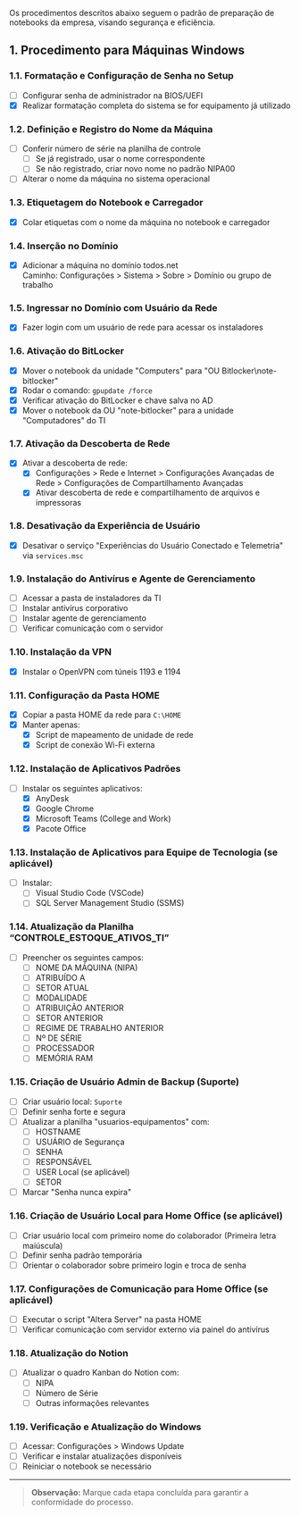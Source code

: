 
Os procedimentos descritos abaixo seguem o padrão de preparação de notebooks da empresa, visando segurança e eficiência.

## 1. Procedimento para Máquinas Windows

### 1.1. Formatação e Configuração de Senha no Setup
- [ ] Configurar senha de administrador na BIOS/UEFI
- [x] Realizar formatação completa do sistema se for equipamento já utilizado

### 1.2. Definição e Registro do Nome da Máquina
- [ ] Conferir número de série na planilha de controle
    - [ ] Se já registrado, usar o nome correspondente
    - [ ] Se não registrado, criar novo nome no padrão NIPA00
- [ ] Alterar o nome da máquina no sistema operacional

### 1.3. Etiquetagem do Notebook e Carregador
- [x] Colar etiquetas com o nome da máquina no notebook e carregador

### 1.4. Inserção no Domínio
- [x] Adicionar a máquina no domínio todos.net  
  Caminho: Configurações > Sistema > Sobre > Domínio ou grupo de trabalho
### 1.5. Ingressar no Domínio com Usuário da Rede
- [x] Fazer login com um usuário de rede para acessar os instaladores

### 1.6. Ativação do BitLocker
- [x] Mover o notebook da unidade "Computers" para "OU Bitlocker\note-bitlocker"
- [x] Rodar o comando: `gpupdate /force`
- [x] Verificar ativação do BitLocker e chave salva no AD
- [x] Mover o notebook da OU "note-bitlocker" para a unidade "Computadores" do TI

### 1.7. Ativação da Descoberta de Rede
- [x] Ativar a descoberta de rede:
    - [x] Configurações > Rede e Internet > Configurações Avançadas de Rede > Configurações de Compartilhamento Avançadas
    - [x] Ativar descoberta de rede e compartilhamento de arquivos e impressoras

### 1.8. Desativação da Experiência de Usuário
- [x] Desativar o serviço "Experiências do Usuário Conectado e Telemetria" via `services.msc`

### 1.9. Instalação do Antivírus e Agente de Gerenciamento
- [ ] Acessar a pasta de instaladores da TI
- [ ] Instalar antivírus corporativo
- [ ] Instalar agente de gerenciamento
- [ ] Verificar comunicação com o servidor

### 1.10. Instalação da VPN
- [x] Instalar o OpenVPN com túneis 1193 e 1194

### 1.11. Configuração da Pasta HOME
- [x] Copiar a pasta HOME da rede para `C:\HOME`
- [x] Manter apenas:
    - [x] Script de mapeamento de unidade de rede
    - [x] Script de conexão Wi-Fi externa

### 1.12. Instalação de Aplicativos Padrões
- [ ] Instalar os seguintes aplicativos:
    - [x] AnyDesk
    - [x] Google Chrome
    - [x] Microsoft Teams (College and Work)
    - [x] Pacote Office

### 1.13. Instalação de Aplicativos para Equipe de Tecnologia (se aplicável)
- [ ] Instalar:
    - [ ] Visual Studio Code (VSCode)
    - [ ] SQL Server Management Studio (SSMS)

### 1.14. Atualização da Planilha “CONTROLE_ESTOQUE_ATIVOS_TI”
- [ ] Preencher os seguintes campos:
    - [ ] NOME DA MÁQUINA (NIPA)
    - [ ] ATRIBUÍDO A
    - [ ] SETOR ATUAL
    - [ ] MODALIDADE
    - [ ] ATRIBUIÇÃO ANTERIOR
    - [ ] SETOR ANTERIOR
    - [ ] REGIME DE TRABALHO ANTERIOR
    - [ ] Nº DE SÉRIE
    - [ ] PROCESSADOR
    - [ ] MEMÓRIA RAM

### 1.15. Criação de Usuário Admin de Backup (Suporte)
- [ ] Criar usuário local: `Suporte`
- [ ] Definir senha forte e segura
- [ ] Atualizar a planilha "usuarios-equipamentos" com:
    - [ ] HOSTNAME
    - [ ] USUÁRIO de Segurança
    - [ ] SENHA
    - [ ] RESPONSÁVEL
    - [ ] USER Local (se aplicável)
    - [ ] SETOR
- [ ] Marcar "Senha nunca expira"

### 1.16. Criação de Usuário Local para Home Office (se aplicável)
- [ ] Criar usuário local com primeiro nome do colaborador (Primeira letra maiúscula)
- [ ] Definir senha padrão temporária
- [ ] Orientar o colaborador sobre primeiro login e troca de senha

### 1.17. Configurações de Comunicação para Home Office (se aplicável)
- [ ] Executar o script "Altera Server" na pasta HOME
- [ ] Verificar comunicação com servidor externo via painel do antivírus

### 1.18. Atualização do Notion
- [ ] Atualizar o quadro Kanban do Notion com:
    - [ ] NIPA
    - [ ] Número de Série
    - [ ] Outras informações relevantes

### 1.19. Verificação e Atualização do Windows
- [ ] Acessar: Configurações > Windows Update
- [ ] Verificar e instalar atualizações disponíveis
- [ ] Reiniciar o notebook se necessário

---

> **Observação:** Marque cada etapa concluída para garantir a conformidade do processo.


